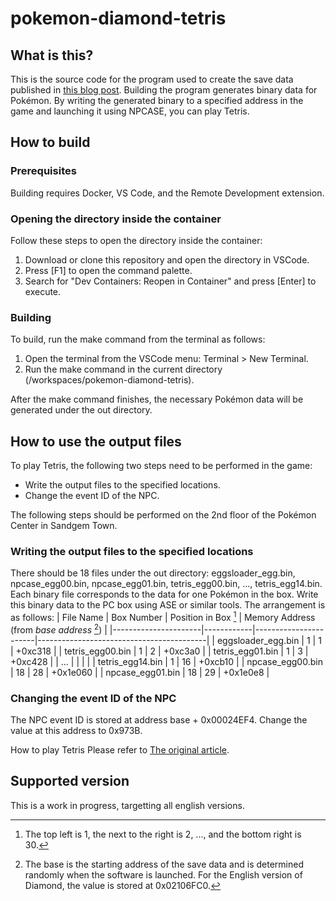# pokemon-diamond-tetris
## What is this?
This is the source code for the program used to create the save data published in [this blog post](https://teponpkmn.hatenablog.com/entry/2023/02/10/003236). Building the program generates binary data for Pokémon. By writing the generated binary to a specified address in the game and launching it using NPCASE, you can play Tetris.

## How to build
### Prerequisites
Building requires Docker, VS Code, and the Remote Development extension.
### Opening the directory inside the container
Follow these steps to open the directory inside the container:
1. Download or clone this repository and open the directory in VSCode.
2. Press [F1] to open the command palette.
3. Search for "Dev Containers: Reopen in Container" and press [Enter] to execute.
### Building
To build, run the make command from the terminal as follows:

1. Open the terminal from the VSCode menu: Terminal > New Terminal.
2. Run the make command in the current directory (/workspaces/pokemon-diamond-tetris).

After the make command finishes, the necessary Pokémon data will be generated under the out directory.

## How to use the output files
To play Tetris, the following two steps need to be performed in the game:
- Write the output files to the specified locations.
- Change the event ID of the NPC.

The following steps should be performed on the 2nd floor of the Pokémon Center in Sandgem Town.
### Writing the output files to the specified locations
There should be 18 files under the out directory: eggsloader_egg.bin, npcase_egg00.bin, npcase_egg01.bin, tetris_egg00.bin, ..., tetris_egg14.bin. Each binary file corresponds to the data for one Pokémon in the box. Write this binary data to the PC box using ASE or similar tools. The arrangement is as follows:
| File Name            | Box Number | Position in Box [^1] | Memory Address (from *base address* [^2]) |
|----------------------|------------|-----------------------|------------------------------------------|
| eggsloader_egg.bin   | 1          | 1                     | +0xc318                                  |
| tetris_egg00.bin     | 1          | 2                     | +0xc3a0                                  |
| tetris_egg01.bin     | 1          | 3                     | +0xc428                                  |
| ...                  |            |                       |                                          |
| tetris_egg14.bin     | 1          | 16                    | +0xcb10                                  |
| npcase_egg00.bin     | 18         | 28                    | +0x1e060                                 |
| npcase_egg01.bin     | 18         | 29                    | +0x1e0e8                                 |


[^1]: The top left is 1, the next to the right is 2, ..., and the bottom right is 30.

[^2]: The base is the starting address of the save data and is determined randomly when the software is launched. For the English version of Diamond, the value is stored at 0x02106FC0. 

### Changing the event ID of the NPC
The NPC event ID is stored at address base + 0x00024EF4. Change the value at this address to 0x973B.

How to play Tetris
Please refer to [The original article](https://teponpkmn.hatenablog.com/entry/2023/02/10/003236).
## Supported version
This is a work in progress, targetting all english versions.
